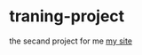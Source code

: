 # traning-project
the secand project for me
[my site](https://ahmadhanishaheen.github.io/traning-project/)
